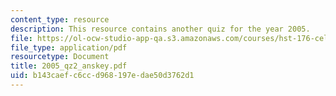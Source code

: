 ```yaml
---
content_type: resource
description: This resource contains another quiz for the year 2005.
file: https://ol-ocw-studio-app-qa.s3.amazonaws.com/courses/hst-176-cellular-and-molecular-immunology-fall-2005/b143caefc6ccd968197edae50d3762d1_2005_qz2_anskey.pdf
file_type: application/pdf
resourcetype: Document
title: 2005_qz2_anskey.pdf
uid: b143caef-c6cc-d968-197e-dae50d3762d1
---
```

